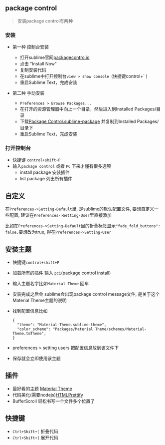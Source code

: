 ## package control
> 安装package control有两种 

### 安装

-  第一种 控制台安装
	- 打开sublime官网[packagecontro.io](https://packagecontrol.io/) 
	- 点击 "Install Now"
	- 复制安装代码
	- 在sublime中打开控制台`view > show console `(快捷键control+` )
	- 重启Sublime Text，完成安装

-  第二种 手动安装
	- `Preferences > Browse Packages...`
	- 在打开的资源管理器中向上一个目录，然后进入到Installed Packages/目录
	- 下载[Package Control.sublime-package](https://sublime.wbond.net/Package%20Control.sublime-package) 并复制到Installed Packages/目录下
	- 重启Sublime Text，完成安装
	
### 打开控制台

- 快捷键 `control+shift+P`
- 输入`package control` 或者 `PC` 下来才懂有很多选项
	- install package 安装插件
	- list package 列出所有插件

## 自定义

在`Preferences->Setting-Default`里, 是sublime的默认配置文件, 要想自定义一些配置, 建议在`Preferences->Setting-User`里直接添加

比如在`Preferences->Setting-Default`里的折叠标签显示`"fade_fold_buttons": false,`要想改为true, 得在`Preferences->Setting-User`

## 安装主题

- 快捷键`control+shift+P`
- 加载所有的插件 输入 `pci`(package control install)
- 输入主题名字比如`Material Theme` 回车
- 安装完成之后会 sublime会出现package control message文件, 是关于这个Material Theme主题的说明
- 找到配置信息比如
	
	  {
	    "theme": "Material-Theme.sublime-theme",
	    "color_scheme": "Packages/Material Theme/schemes/Material-Theme.tmTheme",
	  }

- preferences > setting users 把配置信息放到该文件下
- 保存就会立即使用该主题 

## 插件

- 最好看的主题 [Material Theme](https://github.com/equinusocio/material-theme)
- 代码美化(需要nodejs)[HTMLPrettify](https://github.com/victorporof/Sublime-HTMLPrettify)
- BufferScroll 轻松书写一个文件多个位置了

## 快捷键

- `Ctrl+Shift+[` 折叠代码
- `Ctrl+Shift+]` 展开代码


